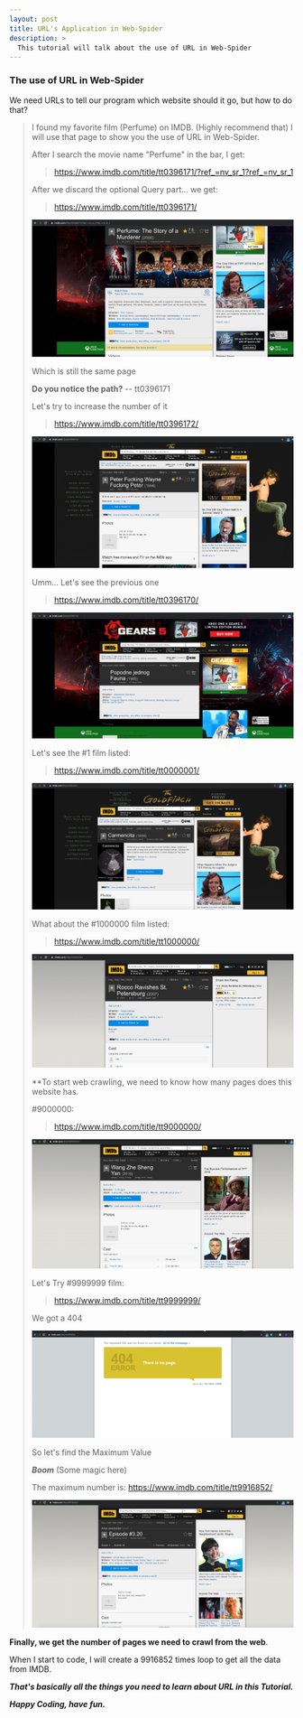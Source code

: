 ```yaml
---
layout: post
title: URL's Application in Web-Spider
description: >
  This tutorial will talk about the use of URL in Web-Spider
---
```


### The use of URL in Web-Spider

We need URLs to tell our program which website should it go, but how to do that?

> I found my favorite film (Perfume) on IMDB. (Highly recommend that) I will use that page to show you the use of URL in Web-Spider.
>
> After I search the movie name "Perfume" in the bar, I get:
>
> > https://www.imdb.com/title/tt0396171/?ref_=nv_sr_1?ref_=nv_sr_1
>
> After we discard the optional Query part... we get:
>
> > https://www.imdb.com/title/tt0396171/
>
> ![URL_Path](../img/ApplicationOfURL/Perfume.png)
>
> Which is still the same page
>
> **Do you notice the path?** -- tt0396171
>
> Let's try to increase the number of it
>
> > https://www.imdb.com/title/tt0396172/
>
> ![URL_Path](../img/ApplicationOfURL/PFWFP.png)
>
> Umm... Let's see the previous one
>
> > https://www.imdb.com/title/tt0396170/
>
> ![URL_Path](../img/ApplicationOfURL/Popodne.png)
>
> Let's see the #1 film listed:
>
> > https://www.imdb.com/title/tt0000001/
>
> ![URL_Path](../img/ApplicationOfURL/Carmencita.png)
>
> What about the #1000000 film listed:
>
> > https://www.imdb.com/title/tt1000000/
>
> ![URL_Path](../img/ApplicationOfURL/rocco.png)
>
> **To start web crawling, we need to know how many pages does this website has.
>
> \#9000000:
>
> > https://www.imdb.com/title/tt9000000/
>
> ![URL_Path](../img/ApplicationOfURL/Wang_Zhe.png)
>
> Let's Try #9999999 film:
>
> > https://www.imdb.com/title/tt9999999/
>
> We got a 404
>
> ![URL_Path](../img/ApplicationOfURL/404.png)
>
> So let's find the Maximum Value
>
> ***Boom*** (Some magic here)
>
> The maximum number is: https://www.imdb.com/title/tt9916852/
>
> ![URL_Path](../img/ApplicationOfURL/Epi.png)

**Finally, we get the number of pages we need to crawl from the web**.

When I start to code, I will create a 9916852 times loop to get all the data from IMDB.



***That's basically all the things you need to learn about URL in this Tutorial.***

***Happy Coding, have fun.***

